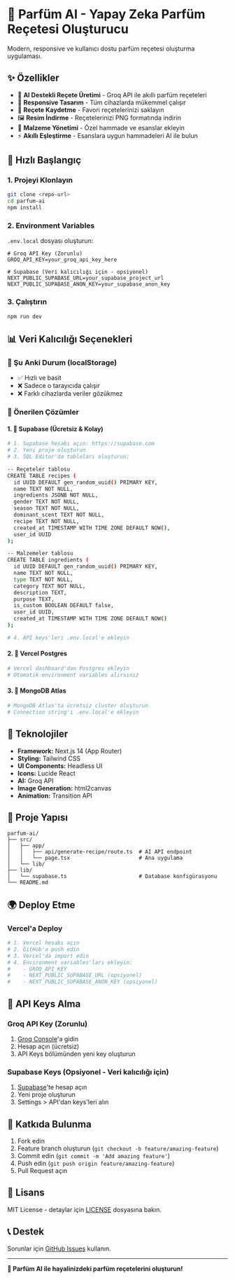 # 🌸 Parfüm AI - Yapay Zeka Parfüm Reçetesi Oluşturucu

Modern, responsive ve kullanıcı dostu parfüm reçetesi oluşturma uygulaması.

## ✨ Özellikler

- 🤖 **AI Destekli Reçete Üretimi** - Groq API ile akıllı parfüm reçeteleri
- 📱 **Responsive Tasarım** - Tüm cihazlarda mükemmel çalışır
- 💾 **Reçete Kaydetme** - Favori reçetelerinizi saklayın
- 🖼️ **Resim İndirme** - Reçetelerinizi PNG formatında indirin
- 🧪 **Malzeme Yönetimi** - Özel hammade ve esanslar ekleyin
- ⚡ **Akıllı Eşleştirme** - Esanslara uygun hammadeleri AI ile bulun

## 🚀 Hızlı Başlangıç

### 1. Projeyi Klonlayın
```bash
git clone <repo-url>
cd parfum-ai
npm install
```

### 2. Environment Variables
`.env.local` dosyası oluşturun:

```env
# Groq API Key (Zorunlu)
GROQ_API_KEY=your_groq_api_key_here

# Supabase (Veri kalıcılığı için - opsiyonel)
NEXT_PUBLIC_SUPABASE_URL=your_supabase_project_url
NEXT_PUBLIC_SUPABASE_ANON_KEY=your_supabase_anon_key
```

### 3. Çalıştırın
```bash
npm run dev
```

## 📊 Veri Kalıcılığı Seçenekleri

### 🔄 Şu Anki Durum (localStorage)
- ✅ Hızlı ve basit
- ❌ Sadece o tarayıcıda çalışır
- ❌ Farklı cihazlarda veriler gözükmez

### 🌟 Önerilen Çözümler

#### 1. 🥇 **Supabase (Ücretsiz & Kolay)**
```bash
# 1. Supabase hesabı açın: https://supabase.com
# 2. Yeni proje oluşturun
# 3. SQL Editor'da tabloları oluşturun:

-- Reçeteler tablosu
CREATE TABLE recipes (
  id UUID DEFAULT gen_random_uuid() PRIMARY KEY,
  name TEXT NOT NULL,
  ingredients JSONB NOT NULL,
  gender TEXT NOT NULL,
  season TEXT NOT NULL,
  dominant_scent TEXT NOT NULL,
  recipe TEXT NOT NULL,
  created_at TIMESTAMP WITH TIME ZONE DEFAULT NOW(),
  user_id UUID
);

-- Malzemeler tablosu
CREATE TABLE ingredients (
  id UUID DEFAULT gen_random_uuid() PRIMARY KEY,
  name TEXT NOT NULL,
  type TEXT NOT NULL,
  category TEXT NOT NULL,
  description TEXT,
  purpose TEXT,
  is_custom BOOLEAN DEFAULT false,
  user_id UUID,
  created_at TIMESTAMP WITH TIME ZONE DEFAULT NOW()
);

# 4. API keys'leri .env.local'e ekleyin
```

#### 2. 🥈 **Vercel Postgres**
```bash
# Vercel dashboard'dan Postgres ekleyin
# Otomatik environment variables alırsınız
```

#### 3. 🥉 **MongoDB Atlas**
```bash
# MongoDB Atlas'ta ücretsiz cluster oluşturun
# Connection string'i .env.local'e ekleyin
```

## 🔧 Teknolojiler

- **Framework:** Next.js 14 (App Router)
- **Styling:** Tailwind CSS
- **UI Components:** Headless UI
- **Icons:** Lucide React
- **AI:** Groq API
- **Image Generation:** html2canvas
- **Animation:** Transition API

## 📁 Proje Yapısı

```
parfum-ai/
├── src/
│   ├── app/
│   │   ├── api/generate-recipe/route.ts  # AI API endpoint
│   │   └── page.tsx                      # Ana uygulama
│   └── lib/
├── lib/
│   └── supabase.ts                       # Database konfigürasyonu
└── README.md
```

## 🌍 Deploy Etme

### Vercel'a Deploy
```bash
# 1. Vercel hesabı açın
# 2. GitHub'a push edin
# 3. Vercel'da import edin
# 4. Environment variables'ları ekleyin:
#    - GROQ_API_KEY
#    - NEXT_PUBLIC_SUPABASE_URL (opsiyonel)
#    - NEXT_PUBLIC_SUPABASE_ANON_KEY (opsiyonel)
```

## 🔑 API Keys Alma

### Groq API Key (Zorunlu)
1. [Groq Console](https://console.groq.com)'a gidin
2. Hesap açın (ücretsiz)
3. API Keys bölümünden yeni key oluşturun

### Supabase Keys (Opsiyonel - Veri kalıcılığı için)
1. [Supabase](https://supabase.com)'te hesap açın
2. Yeni proje oluşturun
3. Settings > API'dan keys'leri alın

## 🤝 Katkıda Bulunma

1. Fork edin
2. Feature branch oluşturun (`git checkout -b feature/amazing-feature`)
3. Commit edin (`git commit -m 'Add amazing feature'`)
4. Push edin (`git push origin feature/amazing-feature`)
5. Pull Request açın

## 📄 Lisans

MIT License - detaylar için [LICENSE](LICENSE) dosyasına bakın.

## 📞 Destek

Sorunlar için [GitHub Issues](https://github.com/your-username/parfum-ai/issues) kullanın.

---

**🌸 Parfüm AI ile hayalinizdeki parfüm reçetelerini oluşturun!**

